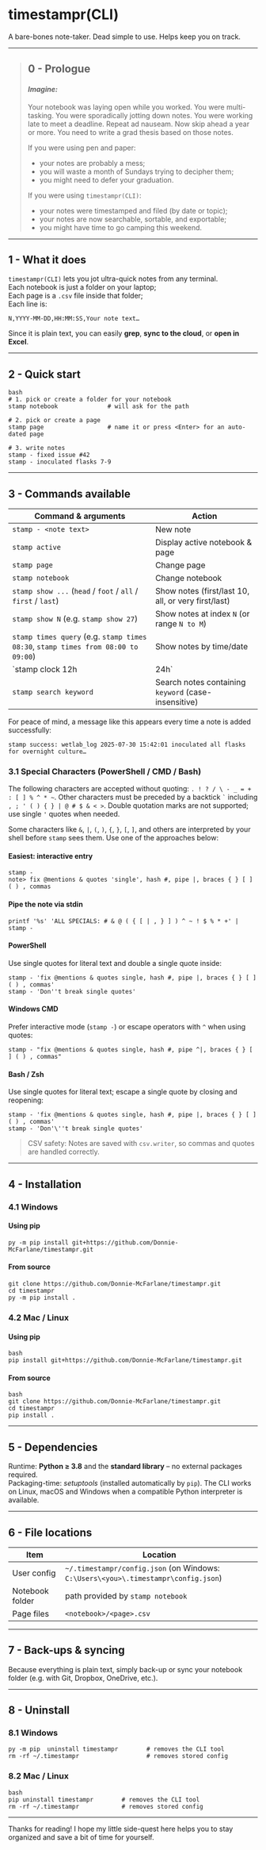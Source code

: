 # timestampr(CLI)

A bare-bones note-taker. Dead simple to use. Helps keep you on track.

---

>## 0 - Prologue
>
> #### *Imagine:*
> Your notebook was laying open while you worked. You were multi-tasking. You were sporadically jotting down notes. You were working late to meet a deadline. Repeat ad nauseam. Now skip ahead a year or more. You need to write a grad thesis based on those notes.
>
>If you were using pen and paper:
>- your notes are probably a mess;
>- you will waste a month of Sundays trying to decipher them;
>- you might need to defer your graduation.
>
>If you were using `timestampr(CLI)`:
>- your notes were timestamped and filed (by date or topic);
>- your notes are now searchable, sortable, and exportable;
>- you might have time to go camping this weekend.

---

## 1 - What it does

`timestampr(CLI)` lets you jot ultra-quick notes from any terminal.\
Each notebook is just a folder on your laptop;\
Each page is a `.csv` file inside that folder;\
Each line is:

```
N,YYYY-MM-DD,HH:MM:SS,Your note text…
```

Since it is plain text, you can easily **grep**, **sync to the cloud**, or **open in Excel**.

---

## 2 - Quick start

```
bash
# 1. pick or create a folder for your notebook
stamp notebook              # will ask for the path

# 2. pick or create a page
stamp page                  # name it or press <Enter> for an auto-dated page

# 3. write notes
stamp - fixed issue #42
stamp - inoculated flasks 7-9
```

---

## 3 - Commands available

| Command & arguments                                   | Action                                  |
| ----------------------------------------------------- | --------------------------------------- |
| `stamp - <note text>`                                 | New note                                |
| `stamp active`                                        | Display active notebook & page          |
| `stamp page`                                          | Change page                             |
| `stamp notebook`                                      | Change notebook                         |
| `stamp show ...` (`head` / `foot` / `all` / `first` / `last`) | Show notes (first/last 10, all, or very first/last) |
| `stamp show N` (e.g. `stamp show 27`)                 | Show notes at index `N` (or range `N to M`) |
| `stamp times query` (e.g. `stamp times 08:30`, `stamp times from 08:00 to 09:00`) | Show notes by time/date |
| `stamp clock 12h|24h`                                 | Convert page times to 12h or 24h format |
| `stamp search keyword`                                | Search notes containing `keyword` (case-insensitive) |

For peace of mind, a message like this appears every time a note is added successfully:

```
stamp success: wetlab_log 2025-07-30 15:42:01 inoculated all flasks for overnight culture…
```

### 3.1 Special Characters (PowerShell / CMD / Bash)

The following characters are accepted without quoting: `. ! ? / \ - _ = + : [ ] % ^ * ~`.
Other characters must be preceded by a backtick `` ` `` including `, ; ' ( ) { } | @ # $ & < >`. Double quotation marks are not supported; use single `'` quotes when needed.

Some characters like `&`, `|`, `(`, `)`, `{`, `}`, `[`, `]`, and others are interpreted by your shell before `stamp` sees them. Use one of the approaches below:

#### Easiest: interactive entry

```
stamp -
note> fix @mentions & quotes 'single', hash #, pipe |, braces { } [ ] ( ) , commas
```

#### Pipe the note via stdin

```
printf '%s' 'ALL SPECIALS: # & @ ( { [ | , } ] ) ^ ~ ! $ % * +' | stamp -
```

#### PowerShell

Use single quotes for literal text and double a single quote inside:

```
stamp - 'fix @mentions & quotes single, hash #, pipe |, braces { } [ ] ( ) , commas'
stamp - 'Don''t break single quotes'
```

#### Windows CMD

Prefer interactive mode (`stamp -`) or escape operators with `^` when using quotes:

```
stamp - "fix @mentions & quotes single, hash #, pipe ^|, braces { } [ ] ( ) , commas"
```

#### Bash / Zsh

Use single quotes for literal text; escape a single quote by closing and reopening:

```
stamp - 'fix @mentions & quotes single, hash #, pipe |, braces { } [ ] ( ) , commas'
stamp - 'Don'\''t break single quotes'
```

> CSV safety: Notes are saved with `csv.writer`, so commas and quotes are handled correctly.

---

## 4 - Installation

### 4.1 Windows

#### Using pip

```
py -m pip install git+https://github.com/Donnie-McFarlane/timestampr.git
```

#### From source

```
git clone https://github.com/Donnie-McFarlane/timestampr.git
cd timestampr
py -m pip install .
```

### 4.2 Mac / Linux

#### Using pip

```
bash
pip install git+https://github.com/Donnie-McFarlane/timestampr.git
```

#### From source

```
bash
git clone https://github.com/Donnie-McFarlane/timestampr.git
cd timestampr
pip install .
```

---

## 5 - Dependencies

Runtime: **Python ≥ 3.8** and the **standard library** – no external packages required.\
Packaging-time: *setuptools* (installed automatically by `pip`). The CLI works
on Linux, macOS and Windows when a compatible Python interpreter is available.

---

## 6 - File locations

| Item            | Location                             |
| --------------- | ------------------------------------ |
| User config     | `~/.timestampr/config.json` (on Windows: `C:\Users\<you>\.timestampr\config.json`) |
| Notebook folder | path provided by `stamp notebook` |
| Page files      | `<notebook>/<page>.csv`              |

---

## 7 - Back-ups & syncing

Because everything is plain text, simply back-up or sync your notebook folder (e.g. with Git, Dropbox, OneDrive, etc.).

---

## 8 - Uninstall

### 8.1 Windows

```
py -m pip  uninstall timestampr        # removes the CLI tool
rm -rf ~/.timestampr                   # removes stored config
```

### 8.2 Mac / Linux

```
bash
pip uninstall timestampr        # removes the CLI tool
rm -rf ~/.timestampr            # removes stored config
```

---

Thanks for reading! I hope my little side-quest here helps you to stay organized and save a bit of time for yourself.
